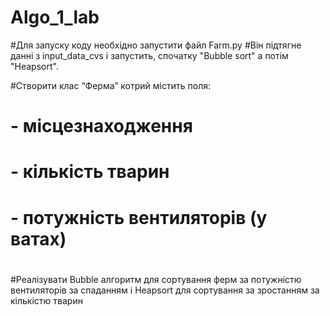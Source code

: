 # Algo_1_lab

#Для запуску коду необхідно запустити файл Farm.py 
#Він підтягне данні з input_data_cvs і запустить, спочатку "Bubble sort" а потім "Heapsort".

#Створити клас “Ферма” котрий містить поля:
# - місцезнаходження
# - кількість тварин
# - потужність вентиляторів (у ватах)
#
#Реалізувати Bubble алгоритм для сортування ферм за потужністю вентиляторів за спаданням і Heapsort для сортування за зростанням за кількістю тварин

